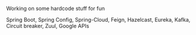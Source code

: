 Working on some hardcode stuff for fun

Spring Boot, Spring Config, Spring-Cloud, Feign, Hazelcast, Eureka, Kafka, Circuit breaker, Zuul, Google APIs